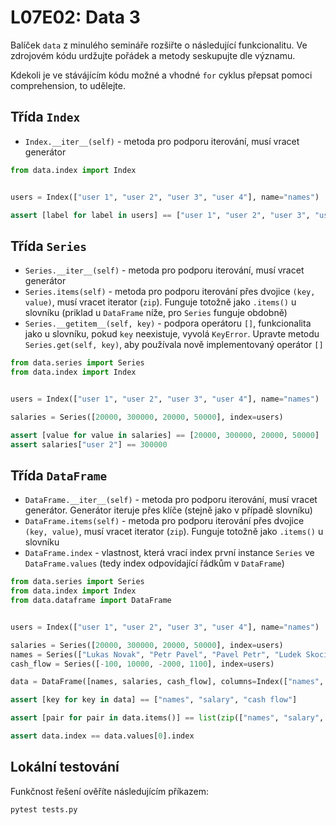 # L07E02: Data 3
Balíček `data` z minulého semináře rozšiřte o následující funkcionalitu. Ve zdrojovém kódu urdžujte pořádek a metody seskupujte dle významu.

Kdekoli je ve stávájícím kódu možné a vhodné `for` cyklus přepsat pomoci comprehension, to udělejte.

## Třída `Index`
* `Index.__iter__(self)` - metoda pro podporu iterování, musí vracet generátor

```python
from data.index import Index


users = Index(["user 1", "user 2", "user 3", "user 4"], name="names")

assert [label for label in users] == ["user 1", "user 2", "user 3", "user 4"]
```

## Třída `Series`
* `Series.__iter__(self)` - metoda pro podporu iterování, musí vracet generátor
* `Series.items(self)` - metoda pro podporu iterování přes dvojice `(key, value)`, musí vracet iterator (`zip`). Funguje totožně jako `.items()` u slovníku (priklad u `DataFrame` níže, pro `Series` funguje obdobně)
* `Series.__getitem__(self, key)` - podpora operátoru `[]`, funkcionalita jako u slovníku, pokud `key` neexistuje, vyvolá `KeyError`. Upravte metodu `Series.get(self, key)`, aby používala nově implementovaný operátor `[]`

```python
from data.series import Series
from data.index import Index


users = Index(["user 1", "user 2", "user 3", "user 4"], name="names")

salaries = Series([20000, 300000, 20000, 50000], index=users)

assert [value for value in salaries] == [20000, 300000, 20000, 50000]
assert salaries["user 2"] == 300000
```

## Třída `DataFrame`
* `DataFrame.__iter__(self)` - metoda pro podporu iterování, musí vracet generátor. Generátor iteruje přes klíče (stejně jako v případě slovníku)
* `DataFrame.items(self)` - metoda pro podporu iterování přes dvojice `(key, value)`, musí vracet iterator (`zip`). Funguje totožně jako `.items()` u slovníku
* `DataFrame.index` - vlastnost, která vrací index první instance `Series` ve `DataFrame.values` (tedy index odpovídající řádkům v `DataFrame`)

```python
from data.series import Series
from data.index import Index
from data.dataframe import DataFrame


users = Index(["user 1", "user 2", "user 3", "user 4"], name="names")

salaries = Series([20000, 300000, 20000, 50000], index=users)
names = Series(["Lukas Novak", "Petr Pavel", "Pavel Petr", "Ludek Skocil"], index=users)
cash_flow = Series([-100, 10000, -2000, 1100], index=users)

data = DataFrame([names, salaries, cash_flow], columns=Index(["names", "salary", "cash flow"]))

assert [key for key in data] == ["names", "salary", "cash flow"]

assert [pair for pair in data.items()] == list(zip(["names", "salary", "cash flow"], [names, salaries, cash_flow]))

assert data.index == data.values[0].index
```

## Lokální testování
Funkčnost řešení ověříte následujícím příkazem:

```bash
pytest tests.py
```